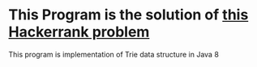 # This Program is the solution of [this Hackerrank problem](https://www.hackerrank.com/challenges/maxsubarray)

This program is implementation of Trie data structure in Java 8

